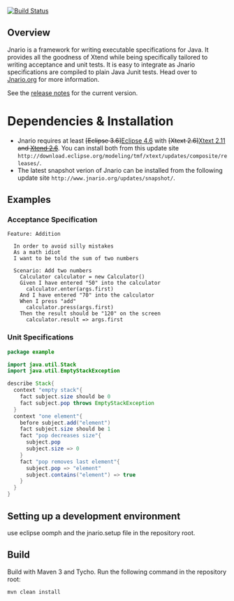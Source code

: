 [![Build Status](https://travis-ci.org/borisbrodski/Jnario.svg?branch=no_xtend_xtext2.9)](https://travis-ci.org/borisbrodski/Jnario)

## Overview

Jnario is a framework for writing executable specifications for Java. It provides all the goodness of Xtend while being specifically tailored to writing acceptance and unit tests. It is easy to integrate as Jnario specifications are compiled to plain Java Junit tests. Head over to [Jnario.org](http://www.jnario.org) for more information.

See the [release notes](release_notes.md) for the current version.

# Dependencies & Installation

* Jnario requires at least ~~[Eclipse 3.6]~~[Eclipse 4.6](http://eclipse.org/downloads/) with ~~[Xtext 2.6]~~[Xtext 2.11](http://www.xtext.org) ~~and [Xtend 2.6](http://www.eclipse.org/xtend/)~~. You can install both from this update site `http://download.eclipse.org/modeling/tmf/xtext/updates/composite/releases/`.
* The latest snapshot verion of Jnario can be installed from the following update site `http://www.jnario.org/updates/snapshot/`.

## Examples

### Acceptance Specification

```cucumber
Feature: Addition

  In order to avoid silly mistakes
  As a math idiot
  I want to be told the sum of two numbers
  
  Scenario: Add two numbers
    Calculator calculator = new Calculator()
    Given I have entered "50" into the calculator
      calculator.enter(args.first)
    And I have entered "70" into the calculator
    When I press "add"
      calculator.press(args.first)
    Then the result should be "120" on the screen
      calculator.result => args.first
```

### Unit Specifications

```java
package example

import java.util.Stack
import java.util.EmptyStackException

describe Stack{
  context "empty stack"{
    fact subject.size should be 0
    fact subject.pop throws EmptyStackException
  }
  context "one element"{ 
    before subject.add("element")
    fact subject.size should be 1
    fact "pop decreases size"{
      subject.pop
      subject.size => 0 
    }
    fact "pop removes last element"{
      subject.pop => "element"
      subject.contains("element") => true
    } 
  } 
}
```

## Setting up a development environment
use eclipse oomph and the jnario.setup file in the repository root.

## Build

Build with Maven 3 and Tycho. Run the following command in the repository root:

``` 
mvn clean install
``` 
